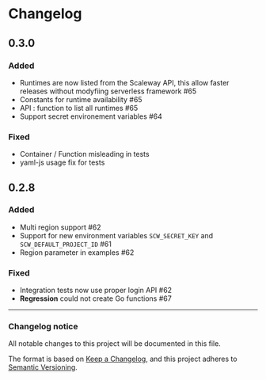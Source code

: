 # Changelog

## 0.3.0

### Added

- Runtimes are now listed from the Scaleway API, this allow faster releases without modyfiing serverless framework #65
- Constants for runtime availability #65
- API : function to list all runtimes #65
- Support secret environement variables #64

### Fixed

- Container / Function misleading in tests
- yaml-js usage fix for tests

## 0.2.8

### Added

- Multi region support #62
- Support for new environment variables `SCW_SECRET_KEY` and `SCW_DEFAULT_PROJECT_ID` #61
- Region parameter in examples #62

### Fixed

- Integration tests now use proper login API #62
- **Regression** could not create Go functions #67

---

### Changelog notice

All notable changes to this project will be documented in this file.

The format is based on [Keep a Changelog](https://keepachangelog.com/en/1.0.0/),
and this project adheres to [Semantic Versioning](https://semver.org/spec/v2.0.0.html).
